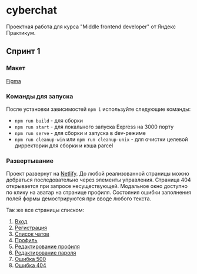 # cyberchat

Проектная работа для курса "Middle frontend developer" от Яндекс Практикум.

## Спринт 1
### Макет
[Figma](https://www.figma.com/file/mfIckRh4MxLz41Ad0HHFLP/Chat?node-id=0%3A1&t=hpKwsgVfhPKE7TQ3-1)

### Команды для запуска
После установки зависимостей `npm i` используйте следующие команды:
* `npm run build` - для сборки
* `npm run start` - для локального запуска Express на 3000 порту
* `npm run serve` - для сборки и запуска в dev-режиме
* `npm run cleanup-win` или `npm run cleanup-unix` - для очистки целевой дирректории для сборки и кэша parcel

### Развертывание
Проект развернут на [Netlify](https://cyberchat2077.netlify.app/).
До любой реализованной страницы можно добраться последовательно через элементы управления. Страница 404 открывается при запросе несуществующей.
Модальное окно доступно по клику на аватар на странице профиля.
Состояния ошибки заполнения полей формы демострируются при вводе любого текста.

Так же все страницы списком:
1. [Вход](https://cyberchat2077.netlify.app/)
2. [Регистрация](https://cyberchat2077.netlify.app/signup)
3. [Список чатов](https://cyberchat2077.netlify.app/chats)
4. [Профиль](https://cyberchat2077.netlify.app/profile)
5. [Редактирование профиля](https://cyberchat2077.netlify.app/profile_edit)
6. [Редактирование пароля](https://cyberchat2077.netlify.app/password_edit)
7. [Ошибка 500](https://cyberchat2077.netlify.app/500)
8. [Ошибка 404](https://cyberchat2077.netlify.app/404)
